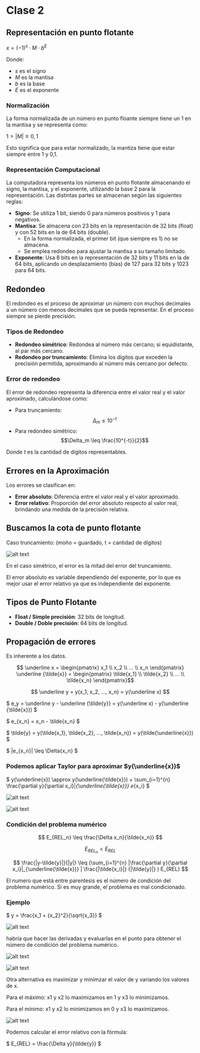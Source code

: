 # Clase 2

## Representación en punto flotante

$x = (-1)^s \cdot M \cdot b^E$

Donde:

- $s$ es el signo
- $M$ es la mantisa
- $b$ es la base
- $E$ es el exponente

### Normalización

La forma normalizada de un número en punto floante siempre tiene un 1 en la mantisa y se representa como:

$1 > |M| \geq 0,1$

Esto significa que para estar normalizado, la mantiza tiene que estar siempre entre 1 y 0,1.

### Representación Computacional

La computadora representa los números en punto flotante almacenando el signo, la mantisa, y el exponente, utilizando la base 2 para la representación. Las distintas partes se almacenan según las siguientes reglas:

- **Signo**: Se utiliza 1 bit, siendo 0 para números positivos y 1 para negativos.
- **Mantisa**: Se almacena con 23 bits en la representación de 32 bits (float) y con 52 bits en la de 64 bits (double).
  - En la forma normalizada, el primer bit (que siempre es 1) no se almacena.
  - Se emplea redondeo para ajustar la mantisa a su tamaño limitado.
- **Exponente**: Usa 8 bits en la representación de 32 bits y 11 bits en la de 64 bits, aplicando un desplazamiento (bias) de 127 para 32 bits y 1023 para 64 bits.

## Redondeo

El redondeo es el proceso de aproximar un número con muchos decimales a un número con menos decimales que se pueda representar. En el proceso siempre se pierde precisión.

### Tipos de Redondeo

- **Redondeo simétrico**: Redondea al número más cercano; si equidistante, al par más cercano.
- **Redondeo por truncamiento**: Elimina los dígitos que exceden la precisión permitida, aproximando al número más cercano por defecto.

### Error de redondeo

El error de redondeo representa la diferencia entre el valor real y el valor aproximado, calculándose como:

- Para truncamiento: $$\Delta_m \leq 10^{-t}$$
- Para redondeo simétrico: $$\Delta_m \leq \frac{10^{-t}}{2}$$

Donde $t$ es la cantidad de dígitos representables.

## Errores en la Aproximación

Los errores se clasifican en:

- **Error absoluto**: Diferencia entre el valor real y el valor aproximado.
- **Error relativo**: Proporción del error absoluto respecto al valor real, brindando una medida de la precisión relativa.

## Buscamos la cota de punto flotante

Caso truncamiento: (moño = guardado, t = cantidad de dígitos)

![alt text](cota_truncamiento.png)

En el caso simétrico, el error es la mitad del error del truncamiento.

El error absoluto es variable dependiendo del exponente, por lo que es mejor usar el error relativo ya que es independiente del exponente.

## Tipos de Punto Flotante

- **Float / Simple precisión**: 32 bits de longitud.
- **Double / Doble precisión**: 64 bits de longitud.

## Propagación de errores

Es inherente a los datos.

$$ \underline x = \begin{pmatrix} x_1 \\ x_2 \\ ... \\ x_n \end{pmatrix} \underline {\tilde{x}} = \begin{pmatrix} \tilde{x_1} \\ \tilde{x_2} \\ ... \\ \tilde{x_n} \end{pmatrix}$$

$$ \underline y = y(x_1, x_2, ..., x_n) = y(\underline x) $$

$ e_y = \underline y - \underline {\tilde{y}} = y(\underline x) - y(\underline {\tilde{x}}) $

$ e_{x_n} = x_n - \tilde{x_n} $

$ \tilde{y} = y(\tilde{x_1}, \tilde{x_2}, ..., \tilde{x_n}) = y(\tilde{\underline{x}}) $

$ |e_{x_n}| \leq \Delta{x_n} $

### Podemos aplicar Taylor para aproximar $y(\underline{x})$

$ y(\underline{x}) \approx y(\underline{\tilde{x}}) + \sum_{i=1}^{n} \frac{\partial y}{\partial x_i}|_{\underline{\tilde{x}}} e_{x_i} $

![alt text](taylor.png)

![alt text](image-1.png)

### Condición del problema numérico

$$ E_{REL_n} \leq \frac{\Delta x_n}{\tilde{x_n}} $$

$$ E_{REL_n} < E_{REL} $$

$$ \frac{|y-\tilde{y}|}{|y|} \leq (\sum_{i=1}^{n} |\frac{\partial y}{\partial x_i}|_{\underline{\tilde{x}}} |  \frac{|\tilde{x_i}|} {|\tilde{y}|} ) E_{REL} $$

El numero que está entre parentesis es el número de condición del problema numérico. Si es muy grande, el problema es mal condicionado.

### Ejemplo

$ y = \frac{x_1 + {x_2}^2}{\sqrt{x_3}} $

![alt text](image-2.png)

habría que hacer las derivadas y evaluarlas en el punto para obtener el número de condición del problema numérico.

![alt text](image-3.png)

![alt text](image-5.png)

Otra alternativa es maximizar y minimzar el valor de y variando los valores de x.

Para el máximo: x1 y x2 lo maximizamos en 1 y x3 lo minimizamos.

Para el mínimo: x1 y x2 lo minimizamos en 0 y x3 lo maximizamos.

![alt text](image-7.png)

Podemos calcular el error relativo con la fórmula:

$ E_{REL} = \frac{\Delta y}{\tilde{y}} $
